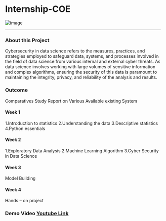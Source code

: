 # Internship-COE

![image](https://github.com/user-attachments/assets/859cee3b-f838-40ad-ae2d-91fded0c726a)

<hr>

### About this Project
Cybersecurity in data science refers to the measures, practices, and strategies employed to safeguard data, systems, and processes involved in the field of data science from various internal and external cyber threats. As data science involves working with large volumes of sensitive information and complex algorithms, ensuring the security of this data is paramount to maintaining the integrity, privacy, and reliability of the analysis and results.

### Outcome
Comparatives Study Report on Various Available existing System


#### Week 1
1.Introduction to statistics
2.Understanding the data
3.Descriptive statistics
4.Python essentials

#### Week 2
1.Exploratory Data Analysis
2.Machine Learning Algorithm
3.Cyber Security in Data Science

#### Week 3
Model Building

#### Week 4
Hands – on project

### Demo Video [Youtube Link](https://www.youtube.com/watch?v=yQxuXCIfbu0)







